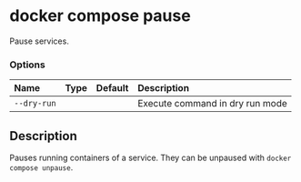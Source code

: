 # docker compose pause

<!---MARKER_GEN_START-->
Pause services.

### Options

| Name        | Type | Default | Description                     |
|:------------|:-----|:--------|:--------------------------------|
| `--dry-run` |      |         | Execute command in dry run mode |


<!---MARKER_GEN_END-->

## Description

Pauses running containers of a service. They can be unpaused with `docker compose unpause`.